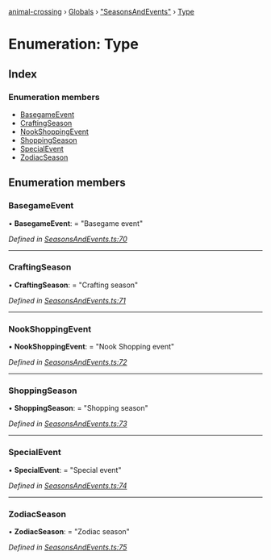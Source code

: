 [animal-crossing](../README.md) › [Globals](../globals.md) › ["SeasonsAndEvents"](../modules/_seasonsandevents_.md) › [Type](_seasonsandevents_.type.md)

# Enumeration: Type

## Index

### Enumeration members

* [BasegameEvent](_seasonsandevents_.type.md#basegameevent)
* [CraftingSeason](_seasonsandevents_.type.md#craftingseason)
* [NookShoppingEvent](_seasonsandevents_.type.md#nookshoppingevent)
* [ShoppingSeason](_seasonsandevents_.type.md#shoppingseason)
* [SpecialEvent](_seasonsandevents_.type.md#specialevent)
* [ZodiacSeason](_seasonsandevents_.type.md#zodiacseason)

## Enumeration members

###  BasegameEvent

• **BasegameEvent**: = "Basegame event"

*Defined in [SeasonsAndEvents.ts:70](https://github.com/Norviah/animal-crossing/blob/7dc871b/module/types/SeasonsAndEvents.ts#L70)*

___

###  CraftingSeason

• **CraftingSeason**: = "Crafting season"

*Defined in [SeasonsAndEvents.ts:71](https://github.com/Norviah/animal-crossing/blob/7dc871b/module/types/SeasonsAndEvents.ts#L71)*

___

###  NookShoppingEvent

• **NookShoppingEvent**: = "Nook Shopping event"

*Defined in [SeasonsAndEvents.ts:72](https://github.com/Norviah/animal-crossing/blob/7dc871b/module/types/SeasonsAndEvents.ts#L72)*

___

###  ShoppingSeason

• **ShoppingSeason**: = "Shopping season"

*Defined in [SeasonsAndEvents.ts:73](https://github.com/Norviah/animal-crossing/blob/7dc871b/module/types/SeasonsAndEvents.ts#L73)*

___

###  SpecialEvent

• **SpecialEvent**: = "Special event"

*Defined in [SeasonsAndEvents.ts:74](https://github.com/Norviah/animal-crossing/blob/7dc871b/module/types/SeasonsAndEvents.ts#L74)*

___

###  ZodiacSeason

• **ZodiacSeason**: = "Zodiac season"

*Defined in [SeasonsAndEvents.ts:75](https://github.com/Norviah/animal-crossing/blob/7dc871b/module/types/SeasonsAndEvents.ts#L75)*
